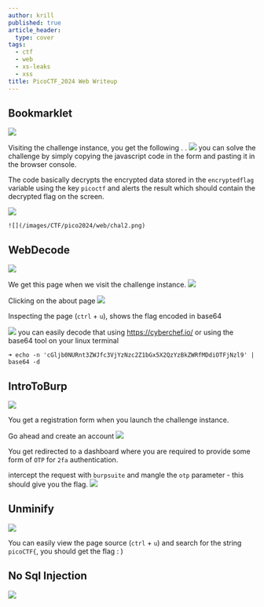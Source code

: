 ```yaml
---
author: krill
published: true
article_header:
  type: cover
tags:
  - ctf
  - web
  - xs-leaks
  - xss
title: PicoCTF_2024 Web Writeup
---
```

<!--more-->

## Bookmarklet
![](/images/CTF/pico2024/web/bookmarklet.png)

Visiting the challenge instance, you get the following . .
![](/images/CTF/pico2024/web/book1.png)
you can solve the challenge by simply copying the javascript code in the form and pasting it in the browser console.

The code basically decrypts the encrypted data stored in the `encryptedflag` variable using the key `picoctf` and alerts the result which should contain the decrypted flag on the screen.

![](/images/CTF/pico2024/web/js.png)

```
![](/images/CTF/pico2024/web/chal2.png)
```

## WebDecode
![](/images/CTF/pico2024/web/chal2.png)

We get this page when we visit the challenge instance.
![](/images/CTF/pico2024/web/WebDecode.png)

 Clicking on the about page
 ![](/images/CTF/pico2024/web/about.png)

Inspecting the page (`ctrl` + `u`), shows the flag encoded in base64

![](/images/CTF/pico2024/web/base64.png)
you can easily decode that using https://cyberchef.io/ or using the base64 tool on your linux terminal

```
➜ echo -n 'cGljb0NURnt3ZWJfc3VjYzNzc2Z1bGx5X2QzYzBkZWRfMDdiOTFjNzl9' | base64 -d
```


## IntroToBurp
![](/images/CTF/pico2024/web/chal3.png)

You get a registration form when you launch the challenge instance. 

Go ahead and create an account
![](/images/CTF/pico2024/web/register.png)

You get redirected to a dashboard where you are required to provide some form of `OTP` for `2fa` authentication. 

intercept the request with `burpsuite` and mangle the `otp` parameter - this should give you the flag. 
![](/images/CTF/pico2024/web/mangle.png)

## Unminify
![](/images/CTF/pico2024/web/chal4.png)

You can easily view the page source (`ctrl` + `u`) and search for the string `picoCTF{`, you should get the flag : )

## No Sql Injection
![](/images/CTF/pico2024/web/chal5.png)


